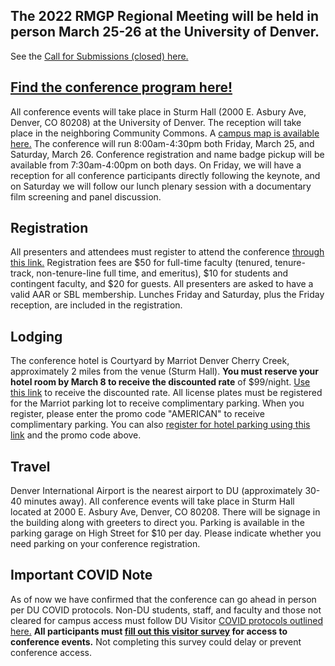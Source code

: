 ## The 2022 RMGP Regional Meeting will be held in person March 25-26 at the University of Denver.

See the [Call for Submissions (closed) here.](https://iliff.github.io/rmgp/2022cfp.md)

## [Find the conference program here!](https://iliff.github.io/rmgp/Draft_Prog_2022.pdf)

All conference events will take place in Sturm Hall (2000 E. Asbury Ave, Denver, CO 80208) at the University of Denver. The reception will take place in the neighboring Community Commons. A [campus map is available here.](https://www.du.edu/media/documents/maps/map-campus.pdf)
The conference will run 8:00am-4:30pm both Friday, March 25, and Saturday, March 26. Conference registration and name badge pickup will be available from 7:30am-4:00pm on both days. On Friday, we will have a reception for all conference participants directly following the keynote, and on Saturday we will follow our lunch plenary session with a documentary film screening and panel discussion.

## Registration
All presenters and attendees must register to attend the conference [through this link.](http://dughost.imodules.com/aarsbl) Registration fees are $50 for full-time faculty (tenured, tenure-track, non-tenure-line full time, and emeritus), $10 for students and contingent faculty, and $20 for guests. All presenters are asked to have a valid AAR or SBL membership. Lunches Friday and Saturday, plus the Friday reception, are included in the registration.

## Lodging
The conference hotel is Courtyard by Marriot Denver Cherry Creek, approximately 2 miles from the venue (Sturm Hall). **You must reserve your hotel room by March 8 to receive the discounted rate** of $99/night. [Use this link](https://www.marriott.com/event-reservations/reservation-link.mi?id=1644966412140&key=GRP&app=resvlink) to receive the discounted rate. All license plates must be registered for the Marriot parking lot to receive complimentary parking. When you register, please enter the promo code "AMERICAN" to receive complimentary parking. You can also [register for hotel parking using this link](https://www.premiumparking.com/P6501) and the promo code above.

## Travel
Denver International Airport is the nearest airport to DU (approximately 30-40 minutes away). All conference events will take place in Sturm Hall located at 2000 E. Asbury Ave, Denver, CO 80208. There will be signage in the building along with greeters to direct you. Parking is available in the parking garage on High Street for $10 per day. Please indicate whether you need parking on your conference registration.

## Important COVID Note
As of now we have confirmed that the conference can go ahead in person per DU COVID protocols. Non-DU students, staff, and faculty and those not cleared for campus access must follow DU Visitor [COVID protocols outlined here.](https://www.du.edu/sites/default/files/2020-06/DU%20COVID%20Protocol%20Visitors.pdf) **All participants must [fill out this visitor survey](https://udenver.qualtrics.com/jfe/form/SV_enSBAuHEshClOap) for access to conference events.** Not completing this survey could delay or prevent conference access.
